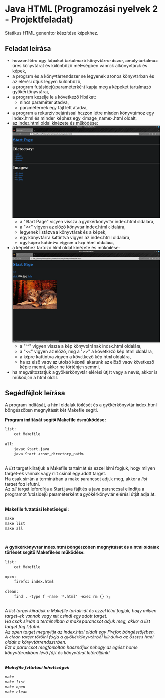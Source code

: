 # Java HTML (Programozási nyelvek 2 - Projektfeladat)
  Statikus HTML generátor készítése képekhez.

## Feladat leírása
- hozzon létre egy képeket tartalmazó könyvtárrendszer, amely tartalmaz üres könyvtárat és különböző mélységben vannak alkönyvtárak és képek,
- a program és a könyvtárrendszer ne legyenek azonos könyvtárban és az elérési útjuk legyen különböző,
- a program futásidejű paraméterként kapja meg a képeket tartalmazó gyökérkönyvtárat,
- a program kezelje le a következő hibákat:
  - nincs paraméter átadva,
  - paraméternek egy fájl lett átadva,
- a program a rekurzív bejárással hozzon létre minden könyvtárhoz egy index.html és minden képhez egy <image_name>.html oldalt,
- az index.html oldal kinézete és működése: <br />
  ![index.html sample](sampleindex.png)
  - a "Start Page" vigyen vissza a gyökérkönyvtár index.html oldalára,
  - a "<<" vigyen az előző könyvtár index.html oldalára,
  - legyenek listázva a könyvtárak és a képek,
  - egy könyvtárra kattintva vigyen az index.html oldalára,
  - egy képre kattintva vigyen a kép html oldalára,
- a képekhez tartozó html oldal kinézete és működése: <br />
  ![sample html for images](sampleimage.png)
  - a "^^" vigyen vissza a kép könyvtárának index.html oldalára,
  - a "<<" vigyen az előző, míg a ">>" a következő kép html oldalára,
  - a képre kattintva vigyen a következő kép html oldalára,
  - ha az első vagy az utolsó képnél akarunk az előző vagy következő képre menni, akkor ne történjen semmi,
- ha megváltoztatjuk a gyökérkönyvtár elérési útját vagy a nevét, akkor is működjön a html oldal.

## Segédfájlok leírása
  A program indítását, a html oldalak törlését és a gyökérkönyvtár index.html böngészőben megnyitását két Makefile segíti.  <br />

  **Program indítását segítő Makefile és működése:**
  ```
  list:
      cat Makefile

  all:
      javac Start.java
      java Start <root_directory_path>
  ```
  <br />
  A <em>list</em> target kiiratjuk a Makefile tartalmát és ezzel látni fogjuk, hogy milyen target-ek vannak vagy mit csinál egy adott target.  <br />
  Ha csak simán a terminálban a make parancsot adjuk meg, akkor a <em>list</em> target fog lefutni.  <br />
  Az <em>all</em> target lefordírja a Start.java fájlt és a java paranccsal elindítja a programot futásidejű paraméterként a gyökérkönyvtár elérési útját adja át.  <br />
  <br />
 
  **Makefile futtatási lehetőségei:**
  ```
  make
  make list
  make all
  ```
 <br />

  **A gyökérkönyvtár index.html böngészőben megnyitását és a html oldalak törlését segítő Makefile és működése:**  <br />
  ```
  list:
      cat Makefile
 
  open:
      firefox index.html
 
  clean:
      find . -type f -name '*.html' -exec rm {} \;
  ```
  <br />
  A <em>list<em> target kiiratjuk a Makefile tartalmát és ezzel látni fogjuk, hogy milyen target-ek vannak vagy mit csinál egy adott target.  <br />
  Ha csak simán a terminálban a make parancsot adjuk meg, akkor a <em>list<em> target fog lefutni.  <br />
  Az <em>open</em> target megnyitja az index.html oldalt egy Firefox böngészőjében.  <br />
  A <em>clean</em> target törölni fogja a gyökérkönyvtárból kiindulva az összes html oldalt a könyvtárrendszerben.  <br />
  Ezt a parancsot megfontoltan használjuk nehogy az egész home könyvtárunkban lévő fájlt és könyvtárat letöröljünk!  <br />
   <br />

  **Makefile futtatási lehetőségei:**
  ```
  make
  make list
  make open
  make clean
  ```

